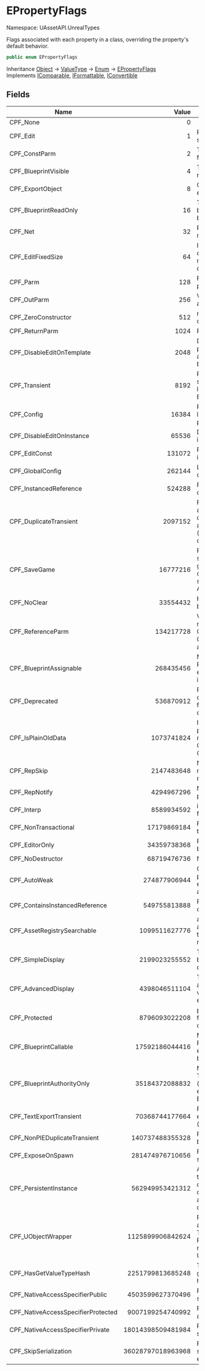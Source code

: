 # EPropertyFlags

Namespace: UAssetAPI.UnrealTypes

Flags associated with each property in a class, overriding the property's default behavior.

```csharp
public enum EPropertyFlags
```

Inheritance [Object](https://docs.microsoft.com/en-us/dotnet/api/system.object) → [ValueType](https://docs.microsoft.com/en-us/dotnet/api/system.valuetype) → [Enum](https://docs.microsoft.com/en-us/dotnet/api/system.enum) → [EPropertyFlags](./uassetapi.unrealtypes.epropertyflags.md)<br>
Implements [IComparable](https://docs.microsoft.com/en-us/dotnet/api/system.icomparable), [IFormattable](https://docs.microsoft.com/en-us/dotnet/api/system.iformattable), [IConvertible](https://docs.microsoft.com/en-us/dotnet/api/system.iconvertible)

## Fields

| Name | Value | Description |
| --- | --: | --- |
| CPF_None | 0 |  |
| CPF_Edit | 1 | Property is user-settable in the editor. |
| CPF_ConstParm | 2 | This is a constant function parameter |
| CPF_BlueprintVisible | 4 | This property can be read by blueprint code |
| CPF_ExportObject | 8 | Object can be exported with actor. |
| CPF_BlueprintReadOnly | 16 | This property cannot be modified by blueprint code |
| CPF_Net | 32 | Property is relevant to network replication. |
| CPF_EditFixedSize | 64 | Indicates that elements of an array can be modified, but its size cannot be changed. |
| CPF_Parm | 128 | Function/When call parameter. |
| CPF_OutParm | 256 | Value is copied out after function call. |
| CPF_ZeroConstructor | 512 | memset is fine for construction |
| CPF_ReturnParm | 1024 | Return value. |
| CPF_DisableEditOnTemplate | 2048 | Disable editing of this property on an archetype/sub-blueprint |
| CPF_Transient | 8192 | Property is transient: shouldn't be saved or loaded, except for Blueprint CDOs. |
| CPF_Config | 16384 | Property should be loaded/saved as permanent profile. |
| CPF_DisableEditOnInstance | 65536 | Disable editing on an instance of this class |
| CPF_EditConst | 131072 | Property is uneditable in the editor. |
| CPF_GlobalConfig | 262144 | Load config from base class, not subclass. |
| CPF_InstancedReference | 524288 | Property is a component references. |
| CPF_DuplicateTransient | 2097152 | Property should always be reset to the default value during any type of duplication (copy/paste, binary duplication, etc.) |
| CPF_SaveGame | 16777216 | Property should be serialized for save games, this is only checked for game-specific archives with ArIsSaveGame |
| CPF_NoClear | 33554432 | Hide clear (and browse) button. |
| CPF_ReferenceParm | 134217728 | Value is passed by reference; CPF_OutParam and CPF_Param should also be set. |
| CPF_BlueprintAssignable | 268435456 | MC Delegates only.  Property should be exposed for assigning in blueprint code |
| CPF_Deprecated | 536870912 | Property is deprecated.  Read it from an archive, but don't save it. |
| CPF_IsPlainOldData | 1073741824 | If this is set, then the property can be memcopied instead of CopyCompleteValue / CopySingleValue |
| CPF_RepSkip | 2147483648 | Not replicated. For non replicated properties in replicated structs |
| CPF_RepNotify | 4294967296 | Notify actors when a property is replicated |
| CPF_Interp | 8589934592 | interpolatable property for use with matinee |
| CPF_NonTransactional | 17179869184 | Property isn't transacted |
| CPF_EditorOnly | 34359738368 | Property should only be loaded in the editor |
| CPF_NoDestructor | 68719476736 | No destructor |
| CPF_AutoWeak | 274877906944 | Only used for weak pointers, means the export type is autoweak |
| CPF_ContainsInstancedReference | 549755813888 | Property contains component references. |
| CPF_AssetRegistrySearchable | 1099511627776 | asset instances will add properties with this flag to the asset registry automatically |
| CPF_SimpleDisplay | 2199023255552 | The property is visible by default in the editor details view |
| CPF_AdvancedDisplay | 4398046511104 | The property is advanced and not visible by default in the editor details view |
| CPF_Protected | 8796093022208 | property is protected from the perspective of script |
| CPF_BlueprintCallable | 17592186044416 | MC Delegates only.  Property should be exposed for calling in blueprint code |
| CPF_BlueprintAuthorityOnly | 35184372088832 | MC Delegates only.  This delegate accepts (only in blueprint) only events with BlueprintAuthorityOnly. |
| CPF_TextExportTransient | 70368744177664 | Property shouldn't be exported to text format (e.g. copy/paste) |
| CPF_NonPIEDuplicateTransient | 140737488355328 | Property should only be copied in PIE |
| CPF_ExposeOnSpawn | 281474976710656 | Property is exposed on spawn |
| CPF_PersistentInstance | 562949953421312 | A object referenced by the property is duplicated like a component. (Each actor should have an own instance.) |
| CPF_UObjectWrapper | 1125899906842624 | Property was parsed as a wrapper class like TSubclassOf T, FScriptInterface etc., rather than a USomething* |
| CPF_HasGetValueTypeHash | 2251799813685248 | This property can generate a meaningful hash value. |
| CPF_NativeAccessSpecifierPublic | 4503599627370496 | Public native access specifier |
| CPF_NativeAccessSpecifierProtected | 9007199254740992 | Protected native access specifier |
| CPF_NativeAccessSpecifierPrivate | 18014398509481984 | Private native access specifier |
| CPF_SkipSerialization | 36028797018963968 | Property shouldn't be serialized, can still be exported to text |
